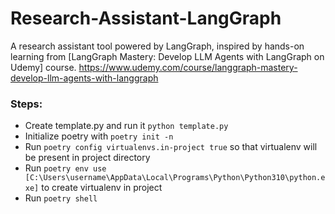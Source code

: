 # Research-Assistant-LangGraph
A research assistant tool powered by LangGraph, inspired by hands-on learning from [LangGraph Mastery: Develop LLM Agents with LangGraph on Udemy] course. https://www.udemy.com/course/langgraph-mastery-develop-llm-agents-with-langgraph

### Steps:
-   Create template.py and run it `python template.py`
-   Initialize poetry with `poetry init -n`
-   Run `poetry config virtualenvs.in-project true` so that virtualenv will be present in project directory
-   Run `poetry env use [C:\Users\username\AppData\Local\Programs\Python\Python310\python.exe]` to create virtualenv in project
-   Run `poetry shell`
